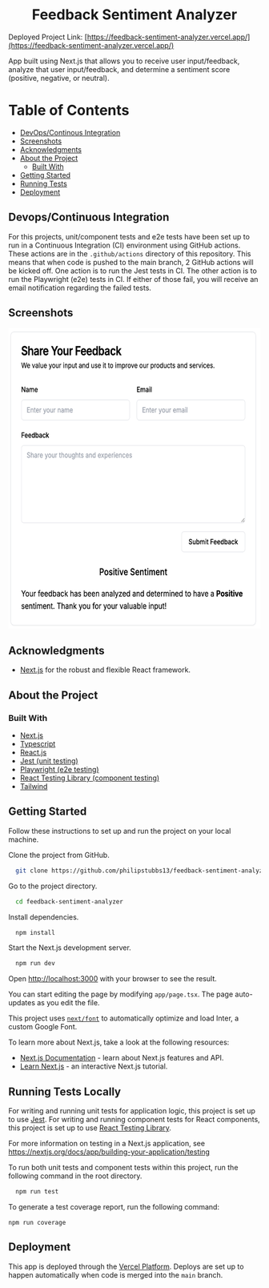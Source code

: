 <div align="center">
  <h1>Feedback Sentiment Analyzer</h1>
</div>

Deployed Project Link: [https://feedback-sentiment-analyzer.vercel.app/](https://feedback-sentiment-analyzer.vercel.app/)

App built using Next.js that allows you to receive user input/feedback, analyze that user input/feedback, and determine a sentiment score (positive, negative, or neutral).

# Table of Contents

- [DevOps/Continous Integration](#devops)
- [Screenshots](#screenshots)
- [Acknowledgments](#about-the-project)
- [About the Project](#about-the-project)
  - [Built With](#tech-stack)
- [Getting Started](#getting-started)
- [Running Tests](#running-tests-locally)
- [Deployment](#deployment)

## <a name="devops"></a>Devops/Continuous Integration

For this projects, unit/component tests and e2e tests have been set up to run in a Continuous Integration (CI) environment using GitHub actions. These actions are in the `.github/actions` directory of this repository. This means that when code is pushed to the main branch, 2 GitHub actions will be kicked off. One action is to run the Jest tests in CI. The other action is to run the Playwright (e2e) tests in CI. If either of those fail, you will receive an email notification regarding the failed tests.

## <a name="screenshots"></a>Screenshots

<img src="./screenshots/screenshot1.png" width="600px" height="600px"/>

## <a name="acknowledgments"></a>Acknowledgments

- [Next.js](https://nextjs.org/) for the robust and flexible React framework.

## <a name="about-the-project"></a>About the Project

### <a name="tech-stack"></a>Built With

  <ul>
      <li><a href="https://nextjs.org/"">Next.js</a></li>
    <li><a href="https://www.typescriptlang.org/">Typescript</a></li>
    <li><a href="https://react.dev/">React.js</a></li>
    <li><a href="https://jestjs.io/">Jest (unit testing)</a></li>
    <li><a href="https://playwright.dev/">Playwright (e2e testing)</a></li>
    <li><a href="https://testing-library.com/docs/react-testing-library/intro/">React Testing Library (component testing)</a></li>
    <li><a href="https://tailwindcss.com/">Tailwind</a></li>
  </ul>

## <a name="getting-started"></a>Getting Started

Follow these instructions to set up and run the project on your local machine.

Clone the project from GitHub.

```bash
  git clone https://github.com/philipstubbs13/feedback-sentiment-analyzer
```

Go to the project directory.

```bash
  cd feedback-sentiment-analyzer
```

Install dependencies.

```bash
  npm install
```

Start the Next.js development server.

```bash
  npm run dev
```

Open [http://localhost:3000](http://localhost:3000) with your browser to see the result.

You can start editing the page by modifying `app/page.tsx`. The page auto-updates as you edit the file.

This project uses [`next/font`](https://nextjs.org/docs/basic-features/font-optimization) to automatically optimize and load Inter, a custom Google Font.

To learn more about Next.js, take a look at the following resources:

- [Next.js Documentation](https://nextjs.org/docs) - learn about Next.js features and API.
- [Learn Next.js](https://nextjs.org/learn) - an interactive Next.js tutorial.

## <a name="running-tests-locally"></a>Running Tests Locally

For writing and running unit tests for application logic, this project is set up to use [Jest](https://jestjs.io/). For writing and running component tests for React components, this project is set up to use [React Testing Library](https://testing-library.com/docs/react-testing-library/intro/).

For more information on testing in a Next.js application, see <https://nextjs.org/docs/app/building-your-application/testing>

To run both unit tests and component tests within this project, run the following command in the root directory.

```bash
  npm run test
```

To generate a test coverage report, run the following command:

```
npm run coverage
```

## <a name="deployment"></a>Deployment

This app is deployed through the [Vercel Platform](https://vercel.com/new?utm_medium=default-template&filter=next.js&utm_source=create-next-app&utm_campaign=create-next-app-readme).
Deploys are set up to happen automatically when code is merged into the `main` branch.
